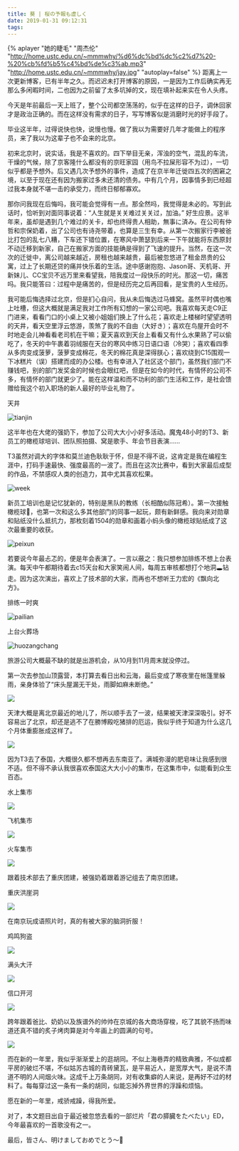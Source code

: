 ```yaml
---
title: 葵 | 桜の予報も虚しく
date: 2019-01-31 09:12:31
tags:
---
```

{% aplayer "她的睫毛" "周杰伦" "http://home.ustc.edu.cn/~mmmwhy/%d6%dc%bd%dc%c2%d7%20-%20%cb%fd%b5%c4%bd%de%c3%ab.mp3"  "http://home.ustc.edu.cn/~mmmwhy/jay.jpg" "autoplay=false" %}
距离上一次更新博客，已有半年之久。而迟迟未打开博客的原因，一是因为工作后确实再无那么多闲暇时间，二也因为之前留了太多坑掉的文，现在填补起来实在令人头疼。

今天是年前最后一天上班了，整个公司都空荡荡的，似乎在这样的日子，调休回家才是政治正确的。而在这样没有需求的日子，写写博客似是消磨时光的好手段了。

毕业这半年，过得说快也快，说慢也慢。做了我以为需要好几年才能做上的程序员，来了我以为这辈子也不会来的北京。

初来北京时，说实话，我是不喜欢的。四下举目无亲，浑浊的空气，混乱的车流，干燥的气候，除了京客隆什么都没有的京旺家园（用鸟不拉屎形容不为过），一切似乎都是予想外。后又遇几次予想外的事件，造成了在京半年迁徙四五次的困窘之境，以至于现在还有因为搬家过多未还清的债务。中有几个月，因事情多到已经超过我本身就不堪一击的承受力，而终日郁郁寡欢。

那你问我现在后悔吗，我可能会觉得有一点。那全然吗，我觉得是未必的。写到此话时，恰听到对面同事说着：“人生就是关关难过关关过，加油。” 好生应景。这半年来，虽却是遇到几个难过的关卡，却也终得贵人相助，無事に済み。在公司有仲哲和宗保奶着，出了公司也有诗尧带着，也算是三生有幸。从第一次搬家行李被爸比打包的乱七八糟，下车还下错位置，在寒风中萧瑟到后来一下午就能将东西原封不动迁移到新家，自己在搬家方面的技能确是得到了飞速的提升。当然，在这一次次的迁徙中，离公司越来越近，房租也越来越贵，最后被忽悠进了租金昂贵的公寓，过上了长期还贷的痛并快乐着的生活。途中感谢抱抱、Jason哥、天机哥、开新妹儿、CC宝贝不远万里来看望我，陪我度过一段快乐的时光。那这一切，痛苦吗。我只能答曰：过程中是痛苦的，但是经历完之后再回看，是宝贵的人生经历。

我可能后悔选择过北京，但是扪心自问，我从未后悔选过马蜂窝。虽然平时偶也嘴上吐槽，但这大概就是满足我对工作所有幻想的一家公司吧。我喜欢每天走C9正门进来，看看门口的小桌上又被小姐姐们换上了什么花；喜欢走上楼梯时望望透明的天井，看天空里浮云悠游，羡煞了我的不自由（大好き）；喜欢在鸟屋开会时不时地走会儿神看看老司机在干嘛；夏天喜欢到天台上看看又有什么水果熟了可以偷吃了，冬天的中午裹着羽绒服在天台的寒风中练习日语口语（冷哭）；喜欢看四季从多肉变成菠萝，菠萝变成棉花，冬天的棉花真是深得朕心；喜欢绕到C15围观一下冰糕片（误）搭建而成的办公楼。也有幸进入了社区这个部门，虽然我们部门不赚钱吧，别的部门发奖金的时候也会眼红吧，但是在如今的时代，有情怀的公司不多，有情怀的部门就更少了。能在这样温和而不功利的部门生活和工作，是社会馈赠给我这个初入职场的新人最好的毕业礼物了。

天井

![tianjin](https://p2-q.mafengwo.net/s12/M00/27/A4/wKgED1xSaM2AGzywAAL2OCR-8p862.jpeg)



这半年也在大佬的强奶下，参加了公司大大小小好多活动。魔鬼48小时的T3、新员工的橄榄球培训、团队照拍摄、窝是歌手、年会节目表演……

T3虽然对调大的字体和莫兰迪色耿耿于怀，但是不得不说，这肯定是我在编程生涯中，打码手速最快、强度最高的一波了。而且在这次比赛中，看到大家最后成型的作品，不禁感叹人类的创造力，其中尤其喜欢松果。

![week](https://p1-q.mafengwo.net/s10/M00/42/8E/wKgBZ1xSaVyAIloaAANKplUzRnE37.jpeg)



新员工培训也是记忆犹新的，特别是黑队的教练（长相酷似陈冠希）。第一次接触橄榄球🏈，也第一次和这么多其他部门的同事一起玩，颇有新鲜感。我向来对勋章和贴纸没什么抵抗力，那枚刻着1504的勋章和画着小蚂头像的橄榄球贴纸成了这次最重要的收获。

![peixun](https://p3-q.mafengwo.net/s11/M00/4C/91/wKgBEFxSacKAO9xDAAJeFwlLkpk38.jpeg)



若要说今年最忐忑的，便是年会表演了。一言以蔽之：我只想参加排练不想上台表演。每天中午都期待着去c15天台和大家笑闹人间，每周五审核都想打个地洞🕳️钻走。因为这次演出，喜欢上了技术部的大家，而再也不想听王力宏的《飘向北方》。

排练一时爽

![pailian](https://p1-q.mafengwo.net/s1/M00/B5/3F/wKgIC1xSahSACjt0AAH9gOnqp7024.jpeg)

上台火葬场

![huozangchang](https://n2-q.mafengwo.net/s10/M00/44/75/wKgBZ1xSap2AN-2DAAGmrGtcVhw92.jpeg)

旅游公司大概最不缺的就是出游机会，从10月到11月周末就没停过。



第一次去参加山顶露营，本打算去看日出和云海，最后变成了寒夜里在帐篷里躲雨，亲身体验了“床头屋漏无干处，雨脚如麻未断绝。”

![](https://p2-q.mafengwo.net/s1/M00/B6/24/wKgIC1xSatuATU27AAE23Bq5oMQ29.jpeg)



天津大概是离北京最近的地儿了，所以顺手去了一波，结果被天津深深吸引。好不容易出了北京，却还是逃不了在勝博殿吃猪排的厄运，我似乎终于知道为什么这几个月体重膨胀成这样了。

![](https://p1-q.mafengwo.net/s11/M00/4E/D2/wKgBEFxSbHaAPVgEAAH3EWBpLTk00.jpeg)



因为T3去了泰国，大概很久都不想再去东南亚了。满城弥漫的肥皂味让我感到很不适。但不得不承认我很喜欢泰国这大大小小的集市，在这集市中，似能看到众生百态。

水上集市

![](https://p2-q.mafengwo.net/s12/M00/2A/AA/wKgED1xSbJWAeDhGAANsADHqtZg88.jpeg)

飞机集市

![](https://p4-q.mafengwo.net/s3/M00/82/17/wKgIDVxSbW6Aave8AAHfmJ2jtGg62.jpeg)

火车集市

![](https://n2-q.mafengwo.net/s3/M00/82/22/wKgIDVxSbXGAeEvvAAL2rMJZdHI32.jpeg)



跟着技术部去了重庆团建，被强奶着跟着游记组去了南京团建。

重庆洪崖洞

![](https://n3-q.mafengwo.net/s3/M00/83/1A/wKgIDVxSbemAIr1QAAK1koY9iXY83.jpeg)

在南京玩成语照片时，真的有被大家的脑洞折服！

鸡鸣狗盗

![](https://b4-q.mafengwo.net/s12/M00/2A/FC/wKgED1xSbiSAKcpAAAErABXOXiY48.jpeg)

满头大汗

![](https://b4-q.mafengwo.net/s12/M00/2A/F4/wKgED1xSbiKANEJUAAHlmapiPnc43.jpeg)

信口开河

![](https://p4-q.mafengwo.net/s12/M00/2B/18/wKgED1xSbiyASGIlAAEEcaNMi5I24.jpeg)



跨年跟着爸比、奶奶以及族谱外的帅帅在京城的各大商场穿梭，吃了其貌不扬而味道还真不错的炙子烤肉算是对今年画上的圆满的句号。

![](https://b3-q.mafengwo.net/s12/M00/2B/D1/wKgED1xSbnqAd285AAIyn8xZr6058.jpeg)



而在新的一年里，我似乎渐渐爱上的逛胡同。不似上海巷弄的精致典雅，不似成都平房的破烂不堪，不似姑苏古城的青砖黛瓦，是平易近人，是宽厚大气，是说不清道不明的人间烟火味。这成千上万条胡同，对有收集癖的人来说，是再好不过的材料了。每每穿过这一条有一条的胡同，似能忘掉外界世界的浮躁和烦恼。

愿在新的一年里，戒骄戒躁，得我所爱。

对了，本文题目出自于最近被忽悠去看的一部烂片「君の膵臓をたべたい」ED，今年最喜欢的一首歌没有之一。

最后，皆さん、明けましておめでとう〜🎉